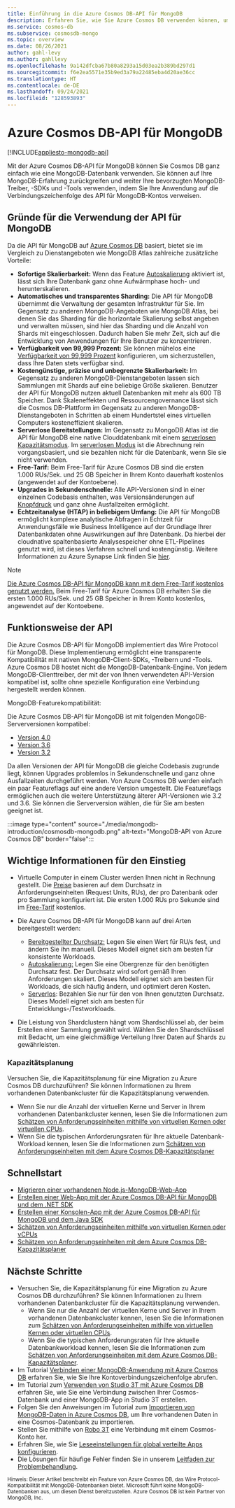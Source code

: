 ```yaml
---
title: Einführung in die Azure Cosmos DB-API für MongoDB
description: Erfahren Sie, wie Sie Azure Cosmos DB verwenden können, um große Datenmengen mithilfe der Azure Cosmos DB-API für MongoDB zu speichern und abzufragen.
ms.service: cosmos-db
ms.subservice: cosmosdb-mongo
ms.topic: overview
ms.date: 08/26/2021
author: gahl-levy
ms.author: gahllevy
ms.openlocfilehash: 9a142dfcba67b80a8293a15d03ea2b389bd297d1
ms.sourcegitcommit: f6e2ea5571e35b9ed3a79a22485eba4d20ae36cc
ms.translationtype: HT
ms.contentlocale: de-DE
ms.lasthandoff: 09/24/2021
ms.locfileid: "128593893"
---
```

# <a name="azure-cosmos-db-api-for-mongodb"></a>Azure Cosmos DB-API für MongoDB
[!INCLUDE[appliesto-mongodb-api](../includes/appliesto-mongodb-api.md)]

Mit der Azure Cosmos DB-API für MongoDB können Sie Cosmos DB ganz einfach wie eine MongoDB-Datenbank verwenden. Sie können auf Ihre MongoDB-Erfahrung zurückgreifen und weiter Ihre bevorzugten MongoDB-Treiber, -SDKs und -Tools verwenden, indem Sie Ihre Anwendung auf die Verbindungszeichenfolge des API für MongoDB-Kontos verweisen.

## <a name="why-choose-the-api-for-mongodb"></a>Gründe für die Verwendung der API für MongoDB

Da die API für MongoDB auf [Azure Cosmos DB](../introduction.md) basiert, bietet sie im Vergleich zu Dienstangeboten wie MongoDB Atlas zahlreiche zusätzliche Vorteile:

* **Sofortige Skalierbarkeit:** Wenn das Feature [Autoskalierung](../provision-throughput-autoscale.md) aktiviert ist, lässt sich Ihre Datenbank ganz ohne Aufwärmphase hoch- und herunterskalieren.
* **Automatisches und transparentes Sharding:** Die API für MongoDB übernimmt die Verwaltung der gesamten Infrastruktur für Sie. Im Gegensatz zu anderen MongoDB-Angeboten wie MongoDB Atlas, bei denen Sie das Sharding für die horizontale Skalierung selbst angeben und verwalten müssen, sind hier das Sharding und die Anzahl von Shards mit eingeschlossen. Dadurch haben Sie mehr Zeit, sich auf die Entwicklung von Anwendungen für Ihre Benutzer zu konzentrieren.
* **Verfügbarkeit von 99,999 Prozent:** Sie können mühelos eine [Verfügbarkeit von 99,999 Prozent](../high-availability.md) konfigurieren, um sicherzustellen, dass Ihre Daten stets verfügbar sind.  
* **Kostengünstige, präzise und unbegrenzte Skalierbarkeit:** Im Gegensatz zu anderen MongoDB-Dienstangeboten lassen sich Sammlungen mit Shards auf eine beliebige Größe skalieren. Benutzer der API für MongoDB nutzen aktuell Datenbanken mit mehr als 600 TB Speicher. Dank Skaleneffekten und Ressourcengovernance lässt sich die Cosmos DB-Plattform im Gegensatz zu anderen MongoDB-Dienstangeboten in Schritten ab einem Hundertstel eines virtuellen Computers kosteneffizient skalieren.
* **Serverlose Bereitstellungen:** Im Gegensatz zu MongoDB Atlas ist die API für MongoDB eine native Clouddatenbank mit einem [serverlosen Kapazitätsmodus](../serverless.md). Im [serverlosen Modus](../serverless.md) ist die Abrechnung rein vorgangsbasiert, und sie bezahlen nicht für die Datenbank, wenn Sie sie nicht verwenden.
* **Free-Tarif:** Beim Free-Tarif für Azure Cosmos DB sind die ersten 1.000 RUs/Sek. und 25 GB Speicher in Ihrem Konto dauerhaft kostenlos (angewendet auf der Kontoebene).
* **Upgrades in Sekundenschnelle:** Alle API-Versionen sind in einer einzelnen Codebasis enthalten, was Versionsänderungen auf [Knopfdruck](upgrade-mongodb-version.md) und ganz ohne Ausfallzeiten ermöglicht.
* **Echtzeitanalyse (HTAP) in beliebigem Umfang:** Die API für MongoDB ermöglicht komplexe analytische Abfragen in Echtzeit für Anwendungsfälle wie Business Intelligence auf der Grundlage Ihrer Datenbankdaten ohne Auswirkungen auf Ihre Datenbank. Da hierbei der cloudnative spaltenbasierte Analysespeicher ohne ETL-Pipelines genutzt wird, ist dieses Verfahren schnell und kostengünstig. Weitere Informationen zu Azure Synapse Link finden Sie [hier](../synapse-link.md).

> [!NOTE]
> [Die Azure Cosmos DB-API für MongoDB kann mit dem Free-Tarif kostenlos genutzt werden.](../free-tier.md) Beim Free-Tarif für Azure Cosmos DB erhalten Sie die ersten 1.000 RUs/Sek. und 25 GB Speicher in Ihrem Konto kostenlos, angewendet auf der Kontoebene.


## <a name="how-the-api-works"></a>Funktionsweise der API

Die Azure Cosmos DB-API für MongoDB implementiert das Wire Protocol für MongoDB. Diese Implementierung ermöglicht eine transparente Kompatibilität mit nativen MongoDB-Client-SDKs, -Treibern und -Tools. Azure Cosmos DB hostet nicht die MongoDB-Datenbank-Engine. Von jedem MongoDB-Clienttreiber, der mit der von Ihnen verwendeten API-Version kompatibel ist, sollte ohne spezielle Konfiguration eine Verbindung hergestellt werden können.

MongoDB-Featurekompatibilität:

Die Azure Cosmos DB-API für MongoDB ist mit folgenden MongoDB-Serverversionen kompatibel:
- [Version 4.0](feature-support-40.md)
- [Version 3.6](feature-support-36.md)
- [Version 3.2](feature-support-32.md)

Da allen Versionen der API für MongoDB die gleiche Codebasis zugrunde liegt, können Upgrades problemlos in Sekundenschnelle und ganz ohne Ausfallzeiten durchgeführt werden. Von Azure Cosmos DB werden einfach ein paar Featureflags auf eine andere Version umgestellt.  Die Featureflags ermöglichen auch die weitere Unterstützung älterer API-Versionen wie 3.2 und 3.6. Sie können die Serverversion wählen, die für Sie am besten geeignet ist.

:::image type="content" source="./media/mongodb-introduction/cosmosdb-mongodb.png" alt-text="MongoDB-API von Azure Cosmos DB" border="false":::

## <a name="what-you-need-to-know-to-get-started"></a>Wichtige Informationen für den Einstieg

* Virtuelle Computer in einem Cluster werden Ihnen nicht in Rechnung gestellt. Die [Preise](../how-pricing-works.md) basieren auf dem Durchsatz in Anforderungseinheiten (Request Units, RUs), der pro Datenbank oder pro Sammlung konfiguriert ist. Die ersten 1.000 RUs pro Sekunde sind im [Free-Tarif](../free-tier.md) kostenlos.

* Die Azure Cosmos DB-API für MongoDB kann auf drei Arten bereitgestellt werden:
     * [Bereitgestellter Durchsatz:](../set-throughput.md) Legen Sie einen Wert für RU/s fest, und ändern Sie ihn manuell. Dieses Modell eignet sich am besten für konsistente Workloads.
     * [Autoskalierung:](../provision-throughput-autoscale.md) Legen Sie eine Obergrenze für den benötigten Durchsatz fest. Der Durchsatz wird sofort gemäß Ihren Anforderungen skaliert. Dieses Modell eignet sich am besten für Workloads, die sich häufig ändern, und optimiert deren Kosten.
     * [Serverlos](../serverless.md): Bezahlen Sie nur für den von Ihnen genutzten Durchsatz. Dieses Modell eignet sich am besten für Entwicklungs-/Testworkloads. 

* Die Leistung von Shardclustern hängt vom Shardschlüssel ab, der beim Erstellen einer Sammlung gewählt wird. Wählen Sie den Shardschlüssel mit Bedacht, um eine gleichmäßige Verteilung Ihrer Daten auf Shards zu gewährleisten.

### <a name="capacity-planning"></a>Kapazitätsplanung

Versuchen Sie, die Kapazitätsplanung für eine Migration zu Azure Cosmos DB durchzuführen? Sie können Informationen zu Ihrem vorhandenen Datenbankcluster für die Kapazitätsplanung verwenden.
* Wenn Sie nur die Anzahl der virtuellen Kerne und Server in Ihrem vorhandenen Datenbankcluster kennen, lesen Sie die Informationen zum [Schätzen von Anforderungseinheiten mithilfe von virtuellen Kernen oder virtuellen CPUs](../convert-vcore-to-request-unit.md). 
* Wenn Sie die typischen Anforderungsraten für Ihre aktuelle Datenbank-Workload kennen, lesen Sie die Informationen zum [Schätzen von Anforderungseinheiten mit dem Azure Cosmos DB-Kapazitätsplaner](../estimate-ru-with-capacity-planner.md)

## <a name="quickstart"></a>Schnellstart

* [Migrieren einer vorhandenen Node.js-MongoDB-Web-App](create-mongodb-nodejs.md)
* [Erstellen einer Web-App mit der Azure Cosmos DB-API für MongoDB und dem .NET SDK](create-mongodb-dotnet.md)
* [Erstellen einer Konsolen-App mit der Azure Cosmos DB-API für MongoDB und dem Java SDK](create-mongodb-java.md)
* [Schätzen von Anforderungseinheiten mithilfe von virtuellen Kernen oder vCPUs](../convert-vcore-to-request-unit.md) 
* [Schätzen von Anforderungseinheiten mit dem Azure Cosmos DB-Kapazitätsplaner](../estimate-ru-with-capacity-planner.md)

## <a name="next-steps"></a>Nächste Schritte

* Versuchen Sie, die Kapazitätsplanung für eine Migration zu Azure Cosmos DB durchzuführen? Sie können Informationen zu Ihrem vorhandenen Datenbankcluster für die Kapazitätsplanung verwenden.
    * Wenn Sie nur die Anzahl der virtuellen Kerne und Server in Ihrem vorhandenen Datenbankcluster kennen, lesen Sie die Informationen zum [Schätzen von Anforderungseinheiten mithilfe von virtuellen Kernen oder virtuellen CPUs](../convert-vcore-to-request-unit.md). 
    * Wenn Sie die typischen Anforderungsraten für Ihre aktuelle Datenbankworkload kennen, lesen Sie die Informationen zum [Schätzen von Anforderungseinheiten mit dem Azure Cosmos DB-Kapazitätsplaner](estimate-ru-capacity-planner.md).
* Im Tutorial [Verbinden einer MongoDB-Anwendung mit Azure Cosmos DB](connect-mongodb-account.md) erfahren Sie, wie Sie Ihre Kontoverbindungszeichenfolge abrufen.
* Im Tutorial zum [Verwenden von Studio 3T mit Azure Cosmos DB](connect-using-mongochef.md) erfahren Sie, wie Sie eine Verbindung zwischen Ihrer Cosmos-Datenbank und einer MongoDB-App in Studio 3T erstellen.
* Folgen Sie den Anweisungen im Tutorial zum [Importieren von MongoDB-Daten in Azure Cosmos DB](../../dms/tutorial-mongodb-cosmos-db.md?toc=%2fazure%2fcosmos-db%2ftoc.json%253ftoc%253d%2fazure%2fcosmos-db%2ftoc.json), um Ihre vorhandenen Daten in eine Cosmos-Datenbank zu importieren.
* Stellen Sie mithilfe von [Robo 3T](connect-using-robomongo.md) eine Verbindung mit einem Cosmos-Konto her.
* Erfahren Sie, wie Sie [Leseeinstellungen für global verteilte Apps konfigurieren](tutorial-global-distribution-mongodb.md).
* Die Lösungen für häufige Fehler finden Sie in unserem [Leitfaden zur Problembehandlung](error-codes-solutions.md).


<sup>Hinweis: Dieser Artikel beschreibt ein Feature von Azure Cosmos DB, das Wire Protocol-Kompatibilität mit MongoDB-Datenbanken bietet. Microsoft führt keine MongoDB-Datenbanken aus, um diesen Dienst bereitzustellen. Azure Cosmos DB ist kein Partner von MongoDB, Inc.</sup>
